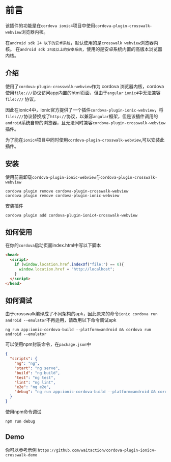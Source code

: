 # 前言

该插件的功能是在`cordova ionic4`项目中使用`cordova-plugin-crosswalk-webview`浏览器内核。

在`android sdk 24 以下的安卓系统`，默认使用的是`crosswalk webview`浏览器内核。
在`android sdk 24及以上的安卓系统`，使用的是安卓系统内置的高版本浏览器内核。

## 介绍

使用了`cordova-plugin-crosswalk-webview`作为 cordova 浏览器内核，cordova使用`file:///`协议访问app内置的html页面，但由于`angular` `ionic4`中无法兼容`file:///` 协议。

因此在ionic4中，ionic官方提供了一个插件`cordova-plugin-ionic-webview`，将`file:///`协议替换成了`http://`协议，以兼容`angular`框架，但是该插件调用的`android`系统自带的浏览器，且无法同时兼容`cordova-plugin-crosswalk-webview`插件。

为了能在`ionic4`项目中同时使用`cordova-plugin-crosswalk-webview`,可以安装此插件。

## 安装

使用前需卸载`cordova-plugin-ionic-webview`与`cordova-plugin-crosswalk-webview`

``` shell
cordova plugin remove cordova-plugin-crosswalk-webview
cordova plugin remove cordova-plugin-ionic-webview
```

安装插件

``` shell
cordova plugin add cordova-plugin-ionic4-crosswalk-webview
```

## 如何使用

在你的`cordova`启动页面index.html中写以下脚本

``` html
<head>
  <script>
    if (window.location.href.indexOf("file:") == 0){
      window.location.href = "http://localhost";
    }
  </script>
</head>
```

## 如何调试

由于crosswalk编译成了不同架构的apk，因此原来的命令`ionic cordova run android --emulator`不再适用，请改用以下命令调试apk

``` shell
ng run app:ionic-cordova-build --platform=android && cordova run android --emulator
```

可以使用npm封装命令，在`package.json`中

``` json
{
  "scripts": {
    "ng": "ng",
    "start": "ng serve",
    "build": "ng build",
    "test": "ng test",
    "lint": "ng lint",
    "e2e": "ng e2e",
    "debug": "ng run app:ionic-cordova-build --platform=android && cordova run android --emulator"
  }
}
```

使用npm命令调试

``` shell
npm run debug
```

## Demo

你可以参考示例
`https://github.com/waitaction/cordova-plugin-ionic4-crosswalk-demo`